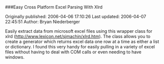 ###Easy Cross Platform Excel Parsing With Xlrd

Originally published: 2006-04-06 17:10:26
Last updated: 2006-04-07 22:45:51
Author: Bryan Niederberger

Easily extract data from microsoft excel files using this wrapper class for xlrd (http://www.lexicon.net/sjmachin/xlrd.htm).  The class allows you to create a generator which returns excel data one row at a time as either a list or dictionary.  I found this very handy for easily pulling in a variety of excel files without having to deal with COM calls or even needing to have windows.